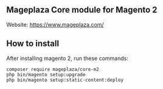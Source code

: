 ## Mageplaza Core module for Magento 2
Website: https://www.mageplaza.com/

## How to install

After installing magento 2, run these commands:

~~~
composer require mageplaza/core-m2
php bin/magento setup:upgrade
php bin/magento setup:static-content:deploy
~~~
